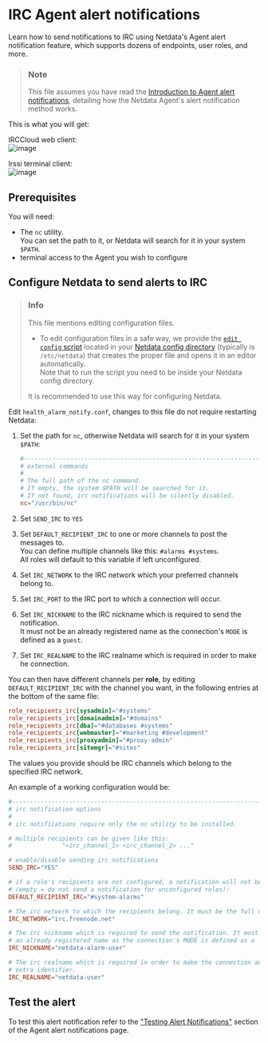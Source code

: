 # IRC Agent alert notifications

Learn how to send notifications to IRC using Netdata's Agent alert notification feature, which supports dozens of endpoints, user roles, and more.

> ### Note
>
> This file assumes you have read the [Introduction to Agent alert notifications](https://github.com/netdata/netdata/blob/master/health/notifications/README.md), detailing how the Netdata Agent's alert notification method works.

This is what you will get:

IRCCloud web client:  
![image](https://user-images.githubusercontent.com/31221999/36793487-3735673e-1ca6-11e8-8880-d1d8b6cd3bc0.png)

Irssi terminal client:  
![image](https://user-images.githubusercontent.com/31221999/36793486-3713ada6-1ca6-11e8-8c12-70d956ad801e.png)

## Prerequisites

You will need:

- The `nc` utility.  
   You can set the path to it, or Netdata will search for it in your system `$PATH`.
- terminal access to the Agent you wish to configure

## Configure Netdata to send alerts to IRC

> ### Info
>
> This file mentions editing configuration files.  
>
> - To edit configuration files in a safe way, we provide the [`edit config` script](https://github.com/netdata/netdata/blob/master/docs/configure/nodes.md#use-edit-config-to-edit-configuration-files) located in your [Netdata config directory](https://github.com/netdata/netdata/blob/master/docs/configure/nodes.md#the-netdata-config-directory) (typically is `/etc/netdata`) that creates the proper file and opens it in an editor automatically.  
> Note that to run the script you need to be inside your Netdata config directory.
>
> It is recommended to use this way for configuring Netdata.

Edit `health_alarm_notify.conf`, changes to this file do not require restarting Netdata:

1. Set the path for `nc`, otherwise Netdata will search for it in your system `$PATH`:

    ```conf
    #------------------------------------------------------------------------------
    # external commands
    #
    # The full path of the nc command.
    # If empty, the system $PATH will be searched for it.
    # If not found, irc notifications will be silently disabled.
    nc="/usr/bin/nc"
    ```

2. Set `SEND_IRC` to `YES`
3. Set `DEFAULT_RECIPIENT_IRC` to one or more channels to post the messages to.  
   You can define multiple channels like this: `#alarms #systems`.  
   All roles will default to this variable if left unconfigured.
4. Set `IRC_NETWORK` to the IRC network which your preferred channels belong to.
5. Set `IRC_PORT` to the IRC port to which a connection will occur.
6. Set `IRC_NICKNAME` to the IRC nickname which is required to send the notification.  
   It must not be an already registered name as the connection's `MODE` is defined as a `guest`.
7. Set `IRC_REALNAME` to the IRC realname which is required in order to make he connection.

You can then have different channels per **role**, by editing `DEFAULT_RECIPIENT_IRC` with the channel you want, in the following entries at the bottom of the same file:

```conf
role_recipients_irc[sysadmin]="#systems"
role_recipients_irc[domainadmin]="#domains"
role_recipients_irc[dba]="#databases #systems"
role_recipients_irc[webmaster]="#marketing #development"
role_recipients_irc[proxyadmin]="#proxy-admin"
role_recipients_irc[sitemgr]="#sites"
```

The values you provide should be IRC channels which belong to the specified IRC network.

An example of a working configuration would be:

```conf
#------------------------------------------------------------------------------
# irc notification options
#
# irc notifications require only the nc utility to be installed. 

# multiple recipients can be given like this:
#              "<irc_channel_1> <irc_channel_2> ..."

# enable/disable sending irc notifications
SEND_IRC="YES"

# if a role's recipients are not configured, a notification will not be sent.
# (empty = do not send a notification for unconfigured roles):
DEFAULT_RECIPIENT_IRC="#system-alarms"

# The irc network to which the recipients belong. It must be the full network.
IRC_NETWORK="irc.freenode.net"

# The irc nickname which is required to send the notification. It must not be 
# an already registered name as the connection's MODE is defined as a 'guest'.
IRC_NICKNAME="netdata-alarm-user"

# The irc realname which is required in order to make the connection and is an
# extra identifier.
IRC_REALNAME="netdata-user"
```

## Test the alert

To test this alert notification refer to the ["Testing Alert Notifications"](https://github.com/netdata/netdata/blob/master/health/notifications/README.md#testing-alert-notifications) section of the Agent alert notifications page.
